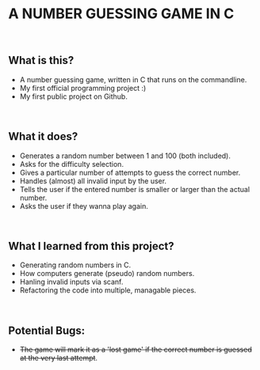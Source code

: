 # A NUMBER GUESSING GAME IN C
<br>

## What is this?
- A number guessing game, written in C that runs on the commandline.
- My first official programming project :)
- My first public project on Github.

<br>

## What it does?
- Generates a random number between 1 and 100 (both included).
- Asks for the difficulty selection.
- Gives a particular number of attempts to guess the correct number.
- Handles (almost) all invalid input by the user.
- Tells the user if the entered number is smaller or larger than the actual number.
- Asks the user if they wanna play again.

<br>

## What I learned from this project?
- Generating random numbers in C.
- How computers generate (pseudo) random numbers.  
- Hanling invalid inputs via scanf.
- Refactoring the code into multiple, managable pieces.

<br>

## Potential Bugs:
- ~~The game will mark it as a 'lost game' if the correct number is guessed at the very last attempt~~.
